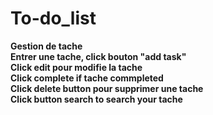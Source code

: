 
# To-do_list  

**Gestion de tache**  
**Entrer une tache, click bouton "add task"**  
**Click edit pour modifie la tache**  
**Click complete if tache commpleted**  
**Click delete button pour supprimer une tache**  
**Click button search to search your tache**  
